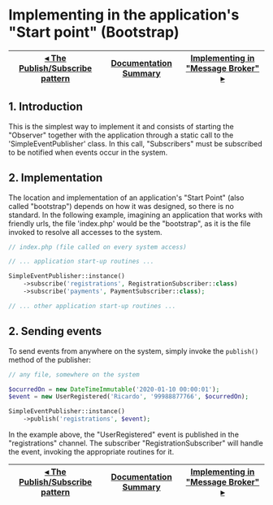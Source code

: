 # Implementing in the application's "Start point" (Bootstrap)

[◂ The Publish/Subscribe pattern](01-pubsub-pattern.md) | [Documentation Summary](index.md) | [Implementing in "Message Broker" ▸](03-implementing-in-broker.md)
-- | -- | --

## 1. Introduction

This is the simplest way to implement it and consists of starting the "Observer" together with the application through a static call to the 'SimpleEventPublisher' class. In this call, "Subscribers" must be subscribed to be notified when events occur in the system.

## 2. Implementation

The location and implementation of an application's "Start Point" (also called "bootstrap") depends on how it was designed, so there is no standard. In the following example, imagining an application that works with friendly urls, the file 'index.php' would be the "bootstrap", as it is the file invoked to resolve all accesses to the system.

```php
// index.php (file called on every system access)

// ... application start-up routines ...

SimpleEventPublisher::instance()
    ->subscribe('registrations', RegistrationSubscriber::class)
    ->subscribe('payments', PaymentSubscriber::class);

// ... other application start-up routines ...
```

## 2. Sending events

To send events from anywhere on the system, simply invoke the `publish()` method of the publisher:

```php
// any file, somewhere on the system

$ocurredOn = new DateTimeImmutable('2020-01-10 00:00:01');
$event = new UserRegistered('Ricardo', '99988877766', $ocurredOn);

SimpleEventPublisher::instance()
    ->publish('registrations', $event);
```

In the example above, the "UserRegistered" event is published in the "registrations" channel. The subscriber "RegistrationSubscriber" will handle the event, invoking the appropriate routines for it.

[◂ The Publish/Subscribe pattern](01-pubsub-pattern.md) | [Documentation Summary](index.md) | [Implementing in "Message Broker" ▸](03-implementing-in-broker.md)
-- | -- | --
